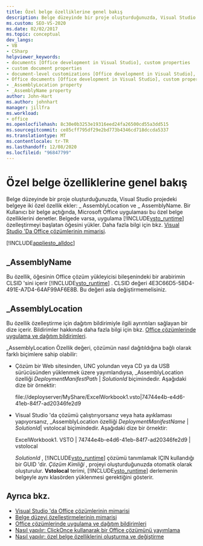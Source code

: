 ```yaml
---
title: Özel belge özelliklerine genel bakış
description: Belge düzeyinde bir proje oluşturduğunuzda, Visual Studio 'Nun projedeki belgeye iki özel özellik eklediği hakkında bilgi edinin.
ms.custom: SEO-VS-2020
ms.date: 02/02/2017
ms.topic: conceptual
dev_langs:
- VB
- CSharp
helpviewer_keywords:
- documents [Office development in Visual Studio], custom properties
- custom document properties
- document-level customizations [Office development in Visual Studio], custom properties
- Office documents [Office development in Visual Studio], custom properties
- _AssemblyLocation property
- _AssemblyName property
author: John-Hart
ms.author: johnhart
manager: jillfra
ms.workload:
- office
ms.openlocfilehash: 8c30e0b3253e19316eed24fa26500cd55a3dd515
ms.sourcegitcommit: ce85cff795df29e2bd773b4346cd718dccda5337
ms.translationtype: MT
ms.contentlocale: tr-TR
ms.lasthandoff: 12/08/2020
ms.locfileid: "96847799"
---
```

# <a name="custom-document-properties-overview"></a>Özel belge özelliklerine genel bakış

Belge düzeyinde bir proje oluşturduğunuzda, Visual Studio projedeki belgeye iki özel özellik ekler: \_ AssemblyLocation ve \_ AssemblyName. Bir Kullanıcı bir belge açtığında, Microsoft Office uygulaması bu özel belge özelliklerini denetler. Belgede varsa, uygulama [!INCLUDE[vsto_runtime](../vsto/includes/vsto-runtime-md.md)] özelleştirmeyi başlatan öğesini yükler. Daha fazla bilgi için bkz. [Visual Studio 'Da Office çözümlerinin mimarisi](../vsto/architecture-of-office-solutions-in-visual-studio.md).

 [!INCLUDE[appliesto_alldoc](../vsto/includes/appliesto-alldoc-md.md)]

## <a name="_assemblyname"></a>\_AssemblyName

Bu özellik, öğesinin Office çözüm yükleyicisi bileşenindeki bir arabirimin CLSID 'sini içerir [!INCLUDE[vsto_runtime](../vsto/includes/vsto-runtime-md.md)] . CLSID değeri 4E3C66D5-58D4-491E-A7D4-64AF99AF6E8B. Bu değeri asla değiştirmemelisiniz.

## <a name="_assemblylocation"></a>\_AssemblyLocation

Bu özellik özelleştirme için dağıtım bildirimiyle ilgili ayrıntıları sağlayan bir dize içerir. Bildirimler hakkında daha fazla bilgi için bkz. [Office çözümlerinde uygulama ve dağıtım bildirimleri](../vsto/application-and-deployment-manifests-in-office-solutions.md).

 \_AssemblyLocation Özellik değeri, çözümün nasıl dağıtıldığına bağlı olarak farklı biçimlere sahip olabilir:

- Çözüm bir Web sitesinden, UNC yolundan veya CD ya da USB sürücüsünden yüklenmek üzere yayımlandıysa, _AssemblyLocation özelliği *DeploymentManifestPath* | *SolutionId* biçimindedir. Aşağıdaki dize bir örnektir:

     file://deployserver/MyShare/ExcelWorkbook1.vsto|74744e4b-e4d6-41eb-84f7-ad20346fe2d9

- Visual Studio 'da çözümü çalıştırıyorsanız veya hata ayıklaması yapıyorsanız, _AssemblyLocation özelliği *DeploymentManifestName* | *SolutionId*| vstolocal biçimindedir. Aşağıdaki dize bir örnektir:

     ExcelWorkbook1. VSTO | 74744e4b-e4d6-41eb-84f7-ad20346fe2d9 | vstolocal

  *SolutionId* , [!INCLUDE[vsto_runtime](../vsto/includes/vsto-runtime-md.md)] çözümü tanımlamak IÇIN kullandığı bir GUID 'dir. *Çözüm Kimliği* , projeyi oluşturduğunuzda otomatik olarak oluşturulur. **Vstolocal** terimi, [!INCLUDE[vsto_runtime](../vsto/includes/vsto-runtime-md.md)] derlemenin belgeyle aynı klasörden yüklenmesi gerektiğini gösterir.

## <a name="see-also"></a>Ayrıca bkz.

- [Visual Studio 'da Office çözümlerinin mimarisi](../vsto/architecture-of-office-solutions-in-visual-studio.md)
- [Belge düzeyi özelleştirmelerinin mimarisi](../vsto/architecture-of-document-level-customizations.md)
- [Office çözümlerinde uygulama ve dağıtım bildirimleri](../vsto/application-and-deployment-manifests-in-office-solutions.md)
- [Nasıl yapılır: ClickOnce kullanarak bir Office çözümünü yayımlama](/previous-versions/bb386095(v=vs.110))
- [Nasıl yapılır: özel belge özelliklerini oluşturma ve değiştirme](../vsto/how-to-create-and-modify-custom-document-properties.md)
